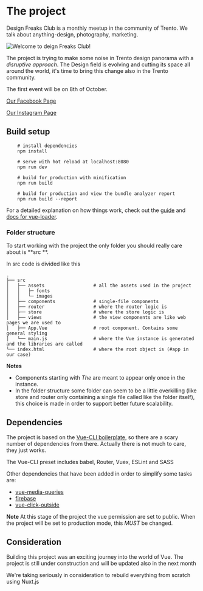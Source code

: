 # The project

Design Freaks Club is a monthly meetup in the community of Trento.
We talk about anything-design, photography, marketing.

![Welcome to deign Freaks Club!](https://i.imgur.com/AsGBGS8.gif)

The project is trying to make some noise in Trento design panorama with a _disruptive approach_.
The Design field is evolving and cutting its space all around the world, it's time to bring this change also in the Trento community.

The first event will be on 8th of October.

[Our Facebook Page](https://www.facebook.com/designfreaksclub/)

[Our Instagram Page](https://www.instagram.com/designfreaksclub/)

## Build setup

        # install dependencies
        npm install

        # serve with hot reload at localhost:8080
        npm run dev

        # build for production with minification
        npm run build

        # build for production and view the bundle analyzer report
        npm run build --report

For a detailed explanation on how things work, check out the [guide](http://vuejs-templates.github.io/webpack/) and [docs for vue-loader](http://vuejs.github.io/vue-loader).

### Folder structure

To start working with the project the only folder you should really care about is **src **.

In src code is divided like this

    .
    ├── src
    │	├── assets                  # all the assets used in the project
    │	│	├─ fonts
    │	│   └─ images
    │	├── components              # single-file components
    │	├── router                  # where the router logic is
    │	├── store                   # where the store logic is
    │	├── views                   # the view components are like web pages we are used to
    │	├── App.Vue                 # root component. Contains some general styling
    │	└── main.js                 # where the Vue instance is generated and the libraries are called
    └── index.html                  # where the root object is (#app in our case)

**Notes**

- Components starting with _The_ are meant to appear only once in the instance.
- In the folder structure some folder can seem to be a little overkilling (like store and router only containing a single file called like the folder itself), this choice is made in order to support better future scalability.

## Dependencies

The project is based on the [Vue-CLI boilerplate](https://cli.vuejs.org/), so there are a scary number of dependencies from there. Actually there is not much to care, they just works.

The Vue-CLI preset includes babel, Router, Vuex, ESLint and SASS

Other dependencies that have been added in order to simplify some tasks are:

- [vue-media-queries](https://www.npmjs.com/package/vue-media-queries)
- [firebase](https://www.npmjs.com/package/firebase)
- [vue-click-outside](https://www.npmjs.com/package/vue-click-outside)

**Note**
At this stage of the project the vue permission are set to public. When the project will be set to production mode, this _MUST_ be changed.

## Consideration

Building this project was an exciting journey into the world of Vue. The project is still under construction and will be updated also in the next month

We\'re taking seriously in consideration to rebuild everything from scratch using Nuxt.js
